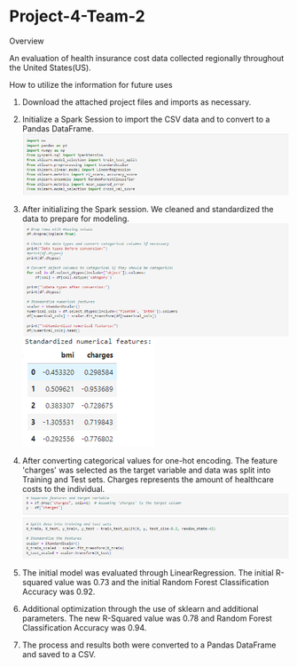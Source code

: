# Project-4-Team-2

Overview

An evaluation of health insurance cost data collected regionally throughout the United States(US). 


How to utilize the information for future uses

1. Download the attached project files and imports as necessary.
2. Initialize a Spark Session to import the CSV data and to convert to a Pandas DataFrame.
![alt text](https://github.com/Achempim/Project-4-Team-2/blob/main/Images/Screenshot%202024-11-04%20202333.png)
3. After initializing the Spark session. We cleaned and standardized the data to prepare for modeling.
![alt text](https://github.com/Achempim/Project-4-Team-2/blob/main/Images/Cleaning%20data.png?raw=true)
![alt text](https://github.com/Achempim/Project-4-Team-2/blob/main/Images/Standardized%20values.png?raw=true)
4. After converting categorical values for one-hot encoding. The feature 'charges' was selected as the target variable and data was split into Training and Test sets.
Charges represents the amount of healthcare costs to the individual.
![alt text](https://github.com/Achempim/Project-4-Team-2/blob/main/Images/Train%20and%20Test%20Set%20split.png?raw=true)
5. The initial model was evaluated through LinearRegression. The initial R-squared value was 0.73 and the initial Random Forest Classification Accuracy was 0.92.

6. Additional optimization through the use of sklearn and additional parameters. The new R-Squared value was 0.78 and Random Forest Classification Accuracy was 0.94.

7. The process and results both were converted to a Pandas DataFrame and saved to a CSV.
